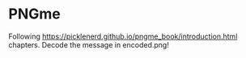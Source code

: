 # PNGme

Following https://picklenerd.github.io/pngme_book/introduction.html chapters. Decode the message in encoded.png!
